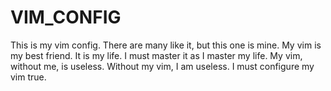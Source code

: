 # VIM\_CONFIG #

This is my vim config. There are many like it, but this one is mine. My vim is my best friend. It is my life. I must master it as I master my life. My vim, without me, is useless. Without my vim, I am useless. I must configure my vim true.
